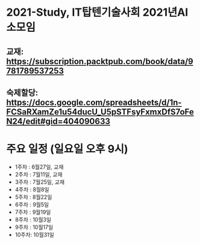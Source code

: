 # 2021-Study, IT탑텐기술사회 2021년AI소모임
## 교재: https://subscription.packtpub.com/book/data/9781789537253
## 숙제할당: https://docs.google.com/spreadsheets/d/1n-FCSaRXamZe1u54ducU_U5pSTFsyFxmxDfS7oFeN24/edit#gid=404090633

# 주요 일정 (일요일 오후 9시)
- 1주차 : 6월27일, 교재
- 2주차 : 7월11일, 교재
- 3주차 : 7월25일, 교재
- 4주차 : 8월8일
- 5주차 : 8월22일
- 6주차 : 9월5일
- 7주차 : 9월19일
- 8주차 : 10월3일
- 9주차 : 10월17일
- 10주차: 10월31일



